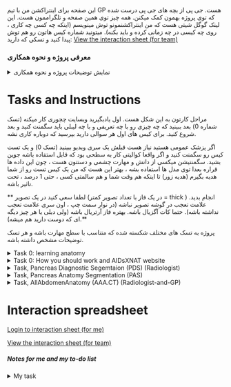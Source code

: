 این صفحه برای اینتراکشن من با تیم GP هست. جی پی از بچه های جی پی درست شده که توی پروژه بهمون کمک میکنن. همه چیز توی همین صفحه و تلگراممون هست. این لینک گوگل شیتی هست که من اینتراکشنمونو توش مینویسم (اینکه چه کسی چه کاری ، روی چه کیسی در چه زمانی کرده و باید بکنه). میتونید شماره کیس هاتون رو هم توش پیدا کنید و تسکی که دارید: 
[View the interaction sheet (for team)](https://docs.google.com/spreadsheets/d/e/2PACX-1vRAPQ_cx4LfZlZ22N7JIzTWrOFUT3nJFB-ltXkAYAOZh8SgpTSPQPHg5fAFRPU1nExRsvAFVhHNqaq9/pubhtml?gid=0&single=true&widget=true&headers=false)
### معرفی پروژه و نحوه همکاری
<details>
<summary>نمایش توضیحات پروژه و نحوه همکاری</summary>
این پروژه هدفش کمک کردن به تشخیص و مدیریت درمان سرطان پانکراس هست ، هیچ فردی gain مالی از این پروژه نداره. تمام داده برای همه مردم جهان قابل استفاده هست (استفاده تجاری هم امکان پذیر هست در صورتی که یک هزینه ای به خیریه سرطان در کشوری که این مدل استفاده میشه صورت بگیره.

تا الان که این پیام رو میدم از شهر شیراز ، تهران، گیلان و یزد کیس جمع شده و میشه ، و احتمالا مشهد و اهواز هم جوین بشن. بیشتر بیمارستان هایی که این بیماری رو درمان میکنن در تهران جزو پروژه هستن و در تهران 11 بیمارستان همکار داریم و شیراز 2 بیمارستان و گیلان 2 بیمارستان و یزد 1 بیمارستان. مدل ها و داده در ایران با حداقل هزینه قابل استفاده هست. 

درباره کانتریبیوشن ها: خیلی کار سختی هست که زحمات شما رو جبران کرد و عددی کرد ، ولی بعد از 3 سال این فرمولی هست که بهش رسیدم ، میدونم بهترین راه حل نیست ، ولی بهترین راه حلی که به ذهنم رسیده بوده (هر پیشنهاد دیگه ای بود بگید بهم).
دانشجو ها 90 ساعت 
تسک های رادیولوژی 80 ساعت (که برای GP ها یکمی بیشتر و برای رادیولوژیست ها یکمی کمتر میشه).

چجوری تعداد کیس رو به عدد تبدیل کردم. من اومدم اول خودم ، و بعد از چند نفر خواستم که هر تسکی رو انجام بده. بعد میانگین گرفتم ، بعد 10 درصد زیاد کردم و  فهمیدم هر کاری چقدر طول میکشه. باز تهش هم چند ساعت زمان پرت در نظر گرفتم که اگر اشتباه حساب کرده بودم برای شما مشکلی نباشه.

برای اینکه GP ها بخوان تو پروژه همکاری کنن، اول یک سری ویدیو میبنن ، بعد یه سری کیس تست رو کار میکنن ، بعد اگر واقعا کوالیتی خوبی داشته باشه کارشون جوین میشن. ضمن اینکه هر کیس برای GP ها 2 نفر GP سگمنت میکنن ، برای رادیولوژیست ها هم رندوم بعضی کیس ها مشترک هست که رندوم دبل چک کنیم. همه این ها رو خودم هر هفته باز میبنم و مشکلی باشه بهتون میگم.

برای جبران زحمتتون به ازای هر 1 کانتریبیوشن 1 پیپر اسمتون به عنوان همکار طرح میخوره (به دلخواهتون بسته به عجلتون یا اینکه بخواید پیپیر های بهتر اسمتون باشه). من هیچ قولی روی زمان یا جای چاپ شدن نمیتونم بدم ، و نمیدم، ولی اغلب فکر کنم ایمپمت بالا چاپ بشن. علاوه بر این 1 پیپیر اسمتون توی دیتا پیپیر PanCanAID میخخوره. دیتا پیپیر توضیح میده داده چی هست و چجوری جمع شده که بعدا ولیدیتی داشته باشه. هر جایی پروژه ارائه بشه جزو تیم طرح خواهید بود. علاوه بر همه اینا ، من یک پیپر کناری هم از این در آوردم که هر کسی 4 کیس رو فول سگمنتیشن انجام میده. این دیتا خودش یک دیتای جداگونه هست و اگر این رو هم چاپ کنیم ، باز اسمتون داخل این هم هست (این 4 کیس هر کدوم سه ساعت و نیم طول میکشن و نصفش توی تایم 80 ساعتتون حساب شده). 
</details>

# Tasks and Instructions
مراحل کارتون به این شکل هست. اول یادبگیرید وبسایت چجوری کار میکنه (تسک شماره 0) بعد ببینید که چه چیزی رو با چه تعریفی و با چه لیبلی باید سگمنت کنید و بعد شروع کنید. برای کیس های اول هر سوالی دارید بپرسید که دوباره کاری نشه.

اگر پزشک عمومی هستید نیاز هست قبلش یک سری ویدیو ببینید (تسک 0) و یک تست کیس رو سگمنت کنید و اگر واقعا کوالیتی کار به سطحی بود که قابل استفاده باشه جوین بشید. سگمنتیشن میکسی از دانش و مهارت چشمی و دستتون هست ، چون این داده ها قراره بعدا توی مدل ها استفاده بشه ، بهتر این هست که من یک کیس تست رو از شما هدیه بگیرم (هدیه زور) تا اینکه هم وقت شما و هم سالمتی کسی ، حتی 1 درصد ، تحت تاثیر باشه. 

** لطفا سعی کنید در یک تصویر (در یک فاز با تعداد تصویر کمتر = thick ) انجام بدید. علامت تعجب در گوشه تصویر نباشه (در نوار سمت چپ ، اون سری علامت تعجب نداشته باشه). حتما کات آگزیال باشه. بهتره فاز آرتریال باشه (ولی دیلی یا هر چیز دیگه ای که دوست دارید هم میشه).**

پروژه به تسک های مختلف شکسته شده که متناسب با سطح مهارت باشه و هر تسک توضیحات مشخص داشته باشه.
<details>
<summary>Task 0: learning anatomy</summary>

https://www.youtube.com/watch?v=Nnr4ZB8e4nc&t=78s  (60min)

https://www.youtube.com/watch?v=ytOLnjWCt1Y (10 min)

https://www.youtube.com/watch?v=IXQPN-Un7OI  (13 min)

https://www.youtube.com/watch?v=VnpqylFYtqI  (25 min)

https://www.youtube.com/watch?v=lUJnciH8Blo  (10 min)

https://www.youtube.com/watch?v=IXQPN-Un7OI این ویدیو لکتوریو عالیه

اگر فکر کردید کمکتون میکنه برای ورید و شریان ها: 
https://www.youtube.com/watch?v=aIrdWHtm_og شریان ها 

https://www.youtube.com/watch?v=54SV29gkM7Y&t=176s سی تی پانکراس

https://www.youtube.com/watch?v=47qy-2mn72s خوندن سی تی آناتومی

https://www.youtube.com/watch?v=IXQPN-Un7OI این ویدیو لکتوریو عالیه

این هم وب پیج هایی هست که رفرنس هستن:

https://radiologyassistant.nl/more/ct-protocols/ct-contrast-injection-and-protocols#basics-of-contrast-enhancement-phases-of-enhancement 

https://litfl.com/abdominal-ct-phases/

https://radiologykey.com/abdominal-ct/

یک نمونه های خیلی خوب از آناتومی سگمنت شده هستن که چشمتون آشنا بشه

https://www.casestacks.com/medical-school/radiographic-anatomy/abdomen/

https://radiopaedia.org/cases/how-to-read-a-ct-of-the-abdomen-and-pelvis
</details>


<details> 
<summary>Task 0: How you should work and AIDsXNAT website</summary>

  خب ، یوزرنیم و پسورد و آدرس ورود به سرور رو قبلا براتون ارسال کردم.

اولین کارتون این هست که [این ویدیو رو ببینید و نحوه کار با سرور رو یاد بگیرید.](https://www.youtube.com/watch?v=Qp1ydXVGoJc) 
لطفا از روی ویدیو تست کنید یک دور و یک بار سگمنتیشن رو ذخیره کنید و مطمئن بشید همه چی درست کار میکنه. هر مشکلی بود بهم بگید.

در استپ بعدی باید بفهمید چه چیزی رو باید سگمنت کنید ، و چه اسمی براش بگذارید و چه شماره کیسی رو باید انجام بدید. از همین پایین میتونید بفهمید لیبل های تسکی که دارید چه لیبل هایی هستن و چه تعریفی دارن. شماره کیستون هم علاوه بر گروه تلگرام توی گوگل شیت پایین صفحه هستش و میتونید ببینید. پس میتونید بفهمید چه چیزی رو ، با چه اسم مخففی و برای چه کیسی باید لطف کنید و سگمنت کنید.

 

بهترین کار برای سگمنتیشن ، خرید یک قللم و صفحه هست که به صرفه ترین آپشن قلم XP Pen Deco V2 01 هست که نزدیک 3 ملیون قیمتش هست. سرعت سگمنتیشنتون رو 2 برابر میکنه و دقتش رو هم 50 درصد بیشتر میکنه. 


</details>


<details> 
<summary>Task, Pancreas Diagnostic Segemtaion (PDS) (Radiologist) </summary>

سلام :) مرسی که تا اینجا اومدید. این تسک برای لول رادیولوژیست ها هست و هدفش کمک به مدل ها برای استفاده از دانش شما در مدل هست تا بهتر بفهمه سرطان و پانکراس و ارگان های اطرافش کجاست. میتونید در 2 نوبت یا در 1 نوبت همه تسک ها رو انجام بدید. سلیفه آدما متفاوته. حواستون باشه سرور هر 1 ساعت شما رو بیرون میکنه (من میکنمش 2 ساعت ولی چون هر هفته ریست میشه اتومات ممکنه یادم رفته باشه. پس سیو کنید سگمنتیشنتون رو هر نیم ساعت لطفا. من هم حواسم هست که هر سری که ریست میشه بکنم 2 ساعت تایم اتوماتیک لاگ اون رو. چیز هایی که سگمنت میشن در این تسک:

برای اینکه یه جایی باشه که یه توضیح کلی درباره هر چیزی بده [رفرنسمون اینجا باشه رادیولوژی مسترکلاس برای پانکراس](https://radiologyassistant.nl/abdomen/pancreas/pancreas-carcinoma-1#staging-dpcg-resectability-criteria)

### Task PDS.1: Segmetation for Segmetaion
**P: Pancreas:** khode organ pancreas ( kar sakhti hast daghighan roye border pancreas harkeat konid, pas lotfan ro be biron tar ghash konid toye segmentatioshenot ta oon charbi haii ke atrafe pancreas hast va yek hashie mahvi mide ham include beshe) 

**M: Mass:** dar sorate vojod tode, mass ro rang konid, lotfan aval pancreas ro rang kkonid bad mass. Dar segmentation har pixel mote'alegh be yek va faghat yek label mitone bashe. Ma badan mass ro jozvi az pancreas mikoim, vali shoma age bar ax amal konid (yani aval mass ro rang konid bad pancreas ro) baes mishe yek ghesmataii az mass tabdil be pancreas beshe va ma nemifahmim mass bode 

**MPD: Main Pancreatic Duct dilation: agar MPD dilation dashtim, bayad rang beshe khode duct (agar nabod ham nemsihe) 

### Task PDS.2: Classification

خب این تسک ها سگمنتیشن مهم بود ، برای تسم های بعدی بیشتر جنبه کلسیفیکشنی دارن. یعنی اگر یک موردی بود فقط کافیه با رنگ مربوطه داخل اون جایی که میبنید و فکر میکنید اون مشکل وجود داره ، یک نقطه بگذارید با استفاده از اون لیبل. 
**RegN: Regional lymph node metastasis**

**ExtN: Extra regional lymph node metastasis:** Para-aortic and lymph node to the left of the SMA

**PeriN: Perinerual Invasion**

**rootN: Invasasion of the root of the mesentery**

**mesN: mesocolon invasasion**

این دو تا تسک هم داخل پیام در تلگرام برام بفرستید برای هر کیس: 

**Resectability DPCG**: Dutch Pancreatic Cancer Group: in khodesh age paper jodagoneii beshe, esmeton dakhel in paper ham mikhore jodaye az oon gharar ghabli. Inke zahmat ezafe midam va yek bar DPCG va yekbar NCCN ro lotf konid begid, ine ke bebinim asan kodom yeki az ina behtare tahesh ba tavajoh be outcome (follow-up telefoni).

**Resectability NCCN**: NCCN resectability criteria

</details>

<details> 
<summary>Task, Pancreas Anatomy Segmentation (PAS)   </summary>
سلام سلام ، خیلی مرسی که تا اینجا اومدید. هدف از این سگمنتیشن ، سگمنت کردن آناتومی مرتبط با سرطان پانکراس هست. رفرنس ها و منابع آموزشیمون بالاتر گذاشتم. پیشنهاد من اینه که در چند قسمت کار رو انجام بدید. حواستون باشه سرور هر 1 ساعت شما رو بیرون میکنه (من میکنمش 2 ساعت ولی چون هر هفته ریست میشه اتومات ممکنه یادم رفته باشه. پس سیو کنید سگمنتیشنتون رو هر نیم ساعت لطفا. من هم حواسم هست که هر سری که ریست میشه بکنم 2 ساعت تایم اتوماتیک لاگ اون رو. چیز هایی که سگمنت میشن در این تسک با لیبلشون این زیر هستنو حواستون باشه اولین چیزی که رنگ میکنید پانکراس باشه ، و بقیه چیز های در 2-3 کات بالاتر از بالاترین جایی که پانکراس هست و 2-3 کات پایین تر از پایینترین جایی که پانکراس هست انجام بدید (نرید کل عکس از بالا تا پایین رو انجام بدید). لطفا سعی کنید در یک تصویر (در یک فاز با تعداد تصویر کمتر = thick ) انجام بدید. حتما کات آگزیال باشه. بهتره فاز آرتریال باشه (ولی دیلی یا هر چیز دیگه ای که دوست دارید هم میشه).
### Task PAS.1. Pancreas + 
P=Pancreas; M= mass (agar didid)

### Task PAS.2. Artery and Veins 
Arteries (5ta): aorta = AA, superior mesantric artery = SMA, common hepatic artery = CHA, celiac artery =CA, splenic artery = SA

Veins (4ta): IVC = IVC , superior mesantric vein = SMV و   portal vein = PV  و splenic vein = SV



### Task PAS.3. Other Organs

BT = Biliary Tree including CBD

Organs (5ta): L= Liver; Sp= Spleen; K= Kideny; St=Stomache; D=Deudenum

</details>


<details> 
<summary>Task, AllAbdomenAnatomy (AAA.CT) (Radiologist-and-GP) </summary>
  این یک کار جدا هست و نفری 4 کیس رو هم بتونیم سگمنت کنیم عالی هست. تمام عسک از بالا تا پایین سگمنت میشه (در کات آگزیال در فازی که میخواید).
  
Organs: P=Pancreas; M= mass; L= Liver; Sp= Spleen; K= Kideny; St=Stomache; D=Deudenum
  
Veins (4): IVC = IVC , superior mesantric vein = SMV و   portal vein = PV  و splenic vein = SV

Arteries (5): aorta = AA, superior mesantric artery = SMA, common hepatic artery = CHA, celiac artery =CA, splenic artery = SA

Biliary Tree: CBD:  common bile duct,

Adrenal galnd + intestine
</details>









# Interaction spreadsheet 
[Login to interaction sheet (for me)](https://docs.google.com/spreadsheets/d/1--oCk4GBRKVOJlOCskaS_X05p6ZGYkg2Fm32xySc2EI/edit?usp=sharing)

[View the interaction sheet (for team)](https://docs.google.com/spreadsheets/d/e/2PACX-1vRAPQ_cx4LfZlZ22N7JIzTWrOFUT3nJFB-ltXkAYAOZh8SgpTSPQPHg5fAFRPU1nExRsvAFVhHNqaq9/pubhtml?gid=0&single=true&widget=true&headers=false)


##### Notes for me and my to-do list
<details>
<summary> My task </summary>
تسک من :✅✅🔘🔘

ساخت اکانت:✅
Sara.p199877@gmail.com ✅
Atraajdari1374@gmail.com ✅
elhamtaghavi76@gmail.com ✅
mahshadsarikhani9696@gmail.com ✅
Azinzolfaghari2233@gmail.com ✅
Beny.2012@yahoo.com ✅

ایجاد پروژه : PanCanAID4GP ✅

ایجاد پروژه : آپلود 15 کیس ✅

اساین کردن شماره کیس به افراد✅

درست کردت گروه کلی تسک ✅

درست کردن گروه تست برای جی پی هایی که میخوان جوین بشن ✅

دبل چک فیدبک هفته اول 🔘

آپدیت صفحه گیت هاب 🔘

اضافه کردن توضیحات هر تسک توی گیت هاب 🔘

اسایت کردن کیس های جدید 🔘

</details>


